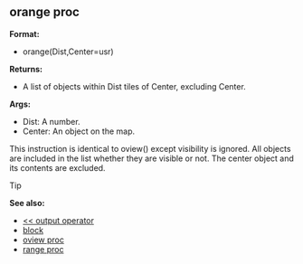 ## orange proc

**Format:**
+   orange(Dist,Center=usr)
<!-- -->
**Returns:**
+   A list of objects within Dist tiles of Center, excluding Center.
<!-- -->
**Args:**
+   Dist: A number.
+   Center: An object on the map.


This instruction is identical to oview() except visibility is
ignored. All objects are included in the list whether they are visible
or not. The center object and its contents are excluded.

> [!TIP] 
> **See also:**
> +   [\<\< output operator](/ref/operator/%3c%3c/output.md) 
> +   [block](/ref/proc/block.md) 
> +   [oview proc](/ref/proc/oview.md) 
> +   [range proc](/ref/proc/range.md) <!-- -->